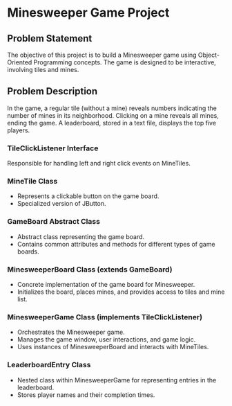 # Minesweeper Game Project

## Problem Statement

The objective of this project is to build a Minesweeper game using Object-Oriented Programming concepts. The game is designed to be interactive, involving tiles and mines.

## Problem Description

In the game, a regular tile (without a mine) reveals numbers indicating the number of mines in its neighborhood. Clicking on a mine reveals all mines, ending the game. A leaderboard, stored in a text file, displays the top five players.

### TileClickListener Interface

Responsible for handling left and right click events on MineTiles.

### MineTile Class

- Represents a clickable button on the game board.
- Specialized version of JButton.

### GameBoard Abstract Class

- Abstract class representing the game board.
- Contains common attributes and methods for different types of game boards.

### MinesweeperBoard Class (extends GameBoard)

- Concrete implementation of the game board for Minesweeper.
- Initializes the board, places mines, and provides access to tiles and mine list.

### MinesweeperGame Class (implements TileClickListener)

- Orchestrates the Minesweeper game.
- Manages the game window, user interactions, and game logic.
- Uses instances of MinesweeperBoard and interacts with MineTiles.

### LeaderboardEntry Class

- Nested class within MinesweeperGame for representing entries in the leaderboard.
- Stores player names and their completion times.
